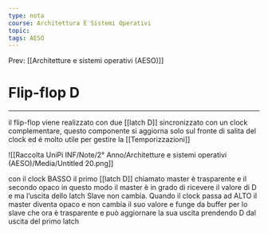 ```yaml
---
type: nota
course: Architettura E Sistemi Operativi
topic: 
tags: AESO
---
```


Prev: [[Architetture e sistemi operativi (AESO)]]

# Flip-flop D
---
il flip-flop viene realizzato con due [[latch D]] sincronizzato con un clock complementare, questo componente si aggiorna solo sul fronte di salita del clock ed é molto utile per gestire la [[Temporizzazioni]]

![[Raccolta UniPi INF/Note/2° Anno/Architetture e sistemi operativi (AESO)/Media/Untitled 20.png]]

con il clock BASSO il primo [[latch D]] chiamato master è trasparente e il secondo opaco in questo modo il master è in grado di ricevere il valore di D e ma l’uscita dello latch Slave non cambia. Quando il clock passa ad ALTO il master diventa opaco e non cambia il suo valore e funge da buffer per lo slave che ora è trasparente e può aggiornare la sua uscita prendendo D dal uscita del primo latch